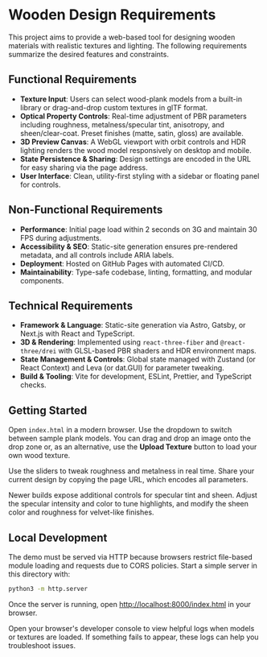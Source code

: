 # Wooden Design Requirements

This project aims to provide a web-based tool for designing wooden materials with realistic textures and lighting. The following requirements summarize the desired features and constraints.

## Functional Requirements

- **Texture Input**: Users can select wood-plank models from a built-in library or drag-and-drop custom textures in glTF format.
- **Optical Property Controls**: Real-time adjustment of PBR parameters including roughness, metalness/specular tint, anisotropy, and sheen/clear-coat. Preset finishes (matte, satin, gloss) are available.
- **3D Preview Canvas**: A WebGL viewport with orbit controls and HDR lighting renders the wood model responsively on desktop and mobile.
- **State Persistence & Sharing**: Design settings are encoded in the URL for easy sharing via the page address.
- **User Interface**: Clean, utility-first styling with a sidebar or floating panel for controls.

## Non-Functional Requirements

- **Performance**: Initial page load within 2 seconds on 3G and maintain 30 FPS during adjustments.
- **Accessibility & SEO**: Static-site generation ensures pre-rendered metadata, and all controls include ARIA labels.
- **Deployment**: Hosted on GitHub Pages with automated CI/CD.
- **Maintainability**: Type-safe codebase, linting, formatting, and modular components.

## Technical Requirements

- **Framework & Language**: Static-site generation via Astro, Gatsby, or Next.js with React and TypeScript.
- **3D & Rendering**: Implemented using `react-three-fiber` and `@react-three/drei` with GLSL-based PBR shaders and HDR environment maps.
- **State Management & Controls**: Global state managed with Zustand (or React Context) and Leva (or dat.GUI) for parameter tweaking.
- **Build & Tooling**: Vite for development, ESLint, Prettier, and TypeScript checks.

## Getting Started

Open `index.html` in a modern browser. Use the dropdown to switch between sample plank models.
You can drag and drop an image onto the drop zone or, as an alternative,
use the **Upload Texture** button to load your own wood texture.

Use the sliders to tweak roughness and metalness in real time. Share your current design by copying the page URL, which encodes all parameters.

Newer builds expose additional controls for specular tint and sheen. Adjust the
specular intensity and color to tune highlights, and modify the sheen color and
roughness for velvet-like finishes.

## Local Development

The demo must be served via HTTP because browsers restrict file-based module
loading and requests due to CORS policies. Start a simple server in this
directory with:

```bash
python3 -m http.server
```

Once the server is running, open
<http://localhost:8000/index.html> in your browser.

Open your browser's developer console to view helpful logs when models or
textures are loaded. If something fails to appear, these logs can help you
troubleshoot issues.
